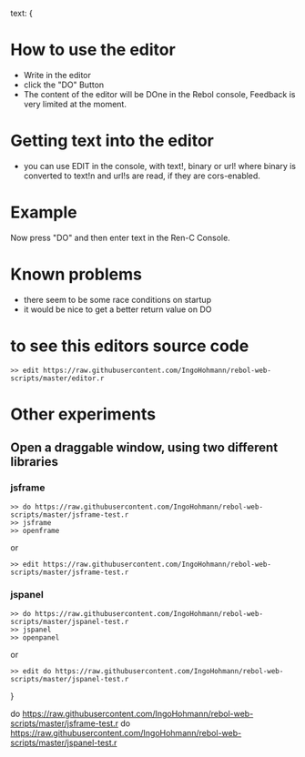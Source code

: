text: {
# How to use the editor

* Write in the editor
* click the "DO" Button
* The content of the editor will be DOne in the Rebol console, Feedback is very limited at the moment.

# Getting text into the editor

* you can use EDIT in the console, with text!, binary or url! where binary is converted to text!n and url!s are read, if they are cors-enabled.

# Example

Now press "DO" and then enter text<RETURN> in the Ren-C Console.

# Known problems

* there seem to be some race conditions on startup
* it would be nice to get a better return value on DO

# to see this editors source code
    >> edit https://raw.githubusercontent.com/IngoHohmann/rebol-web-scripts/master/editor.r

# Other experiments
## Open a draggable window, using two different libraries
### jsframe

    >> do https://raw.githubusercontent.com/IngoHohmann/rebol-web-scripts/master/jsframe-test.r
    >> jsframe
    >> openframe

or 

    >> edit https://raw.githubusercontent.com/IngoHohmann/rebol-web-scripts/master/jsframe-test.r
    
### jspanel

    >> do https://raw.githubusercontent.com/IngoHohmann/rebol-web-scripts/master/jspanel-test.r
    >> jspanel
    >> openpanel

or

    >> edit do https://raw.githubusercontent.com/IngoHohmann/rebol-web-scripts/master/jspanel-test.r
}

do https://raw.githubusercontent.com/IngoHohmann/rebol-web-scripts/master/jsframe-test.r
do https://raw.githubusercontent.com/IngoHohmann/rebol-web-scripts/master/jspanel-test.r
